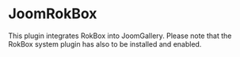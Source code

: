 # JoomRokBox
This plugin integrates RokBox into JoomGallery. Please note that the RokBox system plugin has also to be installed and enabled.
